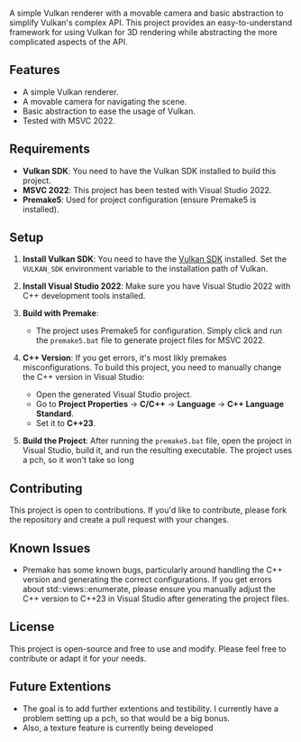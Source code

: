 A simple Vulkan renderer with a movable camera and basic abstraction to simplify Vulkan's complex API. This project provides an easy-to-understand framework for using Vulkan for 3D rendering while abstracting the more complicated aspects of the API.

## Features
- A simple Vulkan renderer.
- A movable camera for navigating the scene.
- Basic abstraction to ease the usage of Vulkan.
- Tested with MSVC 2022.

## Requirements
- **Vulkan SDK**: You need to have the Vulkan SDK installed to build this project.
- **MSVC 2022**: This project has been tested with Visual Studio 2022.
- **Premake5**: Used for project configuration (ensure Premake5 is installed).

## Setup

1. **Install Vulkan SDK**: You need to have the [Vulkan SDK](https://vulkan.lunarg.com/sdk/home) installed. Set the `VULKAN_SDK` environment variable to the installation path of Vulkan.

2. **Install Visual Studio 2022**: Make sure you have Visual Studio 2022 with C++ development tools installed.

3. **Build with Premake**:
   - The project uses Premake5 for configuration. Simply click and run the `premake5.bat` file to generate project files for MSVC 2022.
   
4. **C++ Version**: If you get errors, it's most likly premakes misconfigurations. To build this project, you need to manually change the C++ version in Visual Studio:
   - Open the generated Visual Studio project.
   - Go to **Project Properties** -> **C/C++** -> **Language** -> **C++ Language Standard**.
   - Set it to **C++23**.

5. **Build the Project**: After running the `premake5.bat` file, open the project in Visual Studio, build it, and run the resulting executable. The project uses a pch, so it won't take so long

## Contributing

This project is open to contributions. If you'd like to contribute, please fork the repository and create a pull request with your changes.

## Known Issues

- Premake has some known bugs, particularly around handling the C++ version and generating the correct configurations. If you get errors about std::views::enumerate, please ensure you manually adjust the C++ version to C++23 in Visual Studio after generating the project files.
  
## License

This project is open-source and free to use and modify. Please feel free to contribute or adapt it for your needs.

## Future Extentions
- The goal is to add further extentions and testibility. I currently have a problem setting up a pch, so that would be a big bonus.
- Also, a texture feature is currently being developed
